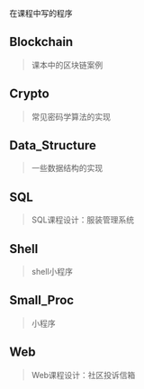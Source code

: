 在课程中写的程序

## Blockchain
> 课本中的区块链案例

## Crypto
> 常见密码学算法的实现

## Data_Structure
> 一些数据结构的实现

## SQL
> SQL课程设计：服装管理系统

## Shell
> shell小程序

## Small_Proc
> 小程序

## Web
> Web课程设计：社区投诉信箱
